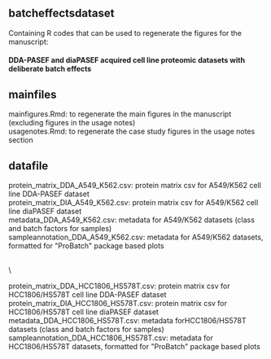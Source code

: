 ## batcheffectsdataset

Containing R codes that can be used to regenerate the figures for the manuscript: 
#### DDA-PASEF and diaPASEF acquired cell line proteomic datasets with deliberate batch effects

## mainfiles 
mainfigures.Rmd: to regenerate the main figures in the manuscript (excluding figures in the usage notes) \
usagenotes.Rmd: to regenerate the case study figures in the usage notes section 


## datafile 
protein_matrix_DDA_A549_K562.csv: protein matrix csv for A549/K562 cell line DDA-PASEF dataset \
protein_matrix_DIA_A549_K562.csv: protein matrix csv for A549/K562 cell line diaPASEF dataset \
metadata_DDA_A549_K562.csv: metadata for A549/K562 datasets (class and batch factors for samples) \
sampleannotation_DDA_A549_K562.csv: metadata for A549/K562 datasets, formatted for "ProBatch" package based plots 

\
\

protein_matrix_DDA_HCC1806_HS578T.csv: protein matrix csv for HCC1806/HS578T cell line DDA-PASEF dataset \
protein_matrix_DIA_HCC1806_HS578T.csv: protein matrix csv for HCC1806/HS578T cell line diaPASEF dataset \
metadata_DDA_HCC1806_HS578T.csv: metadata forHCC1806/HS578T datasets (class and batch factors for samples) \
sampleannotation_DDA_HCC1806_HS578T.csv: metadata for HCC1806/HS578T datasets, formatted for "ProBatch" package based plots 




